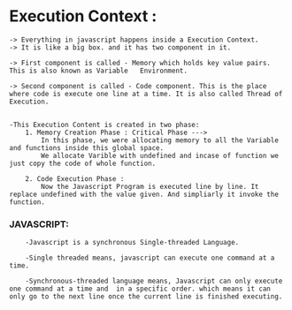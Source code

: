 # Execution Context :

    -> Everything in javascript happens inside a Execution Context.
    -> It is like a big box. and it has two component in it.

    -> First component is called - Memory which holds key value pairs. This is also known as Variable   Environment.

    -> Second component is called - Code component. This is the place  where code is execute one line at a time. It is also called Thread of Execution.


    -This Execution Content is created in two phase:
        1. Memory Creation Phase : Critical Phase --->
            In this phase, we were allocating memory to all the Variable and functions inside this global space.
            We allocate Varible with undefined and incase of function we just copy the code of whole function.

        2. Code Execution Phase :
            Now the Javascript Program is executed line by line. It replace undefined with the value given. And simpliarly it invoke the function.

### JAVASCRIPT:

        -Javascript is a synchronous Single-threaded Language.

        -Single threaded means, javascript can execute one command at a time.

        -Synchronous-threaded language means, Javascript can only execute one command at a time and  in a specific order. which means it can only go to the next line once the current line is finished executing.
